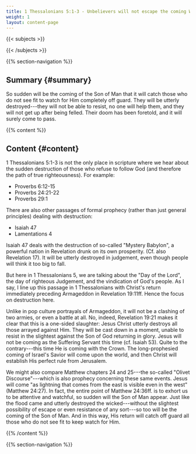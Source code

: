 ```yaml
---
title: 1 Thessalonians 5:1-3 - Unbelievers will not escape the coming Wrath of God, but it will come upon them suddenly
weight: 1
layout: content-page
---
```


{{< subjects >}}

{{< /subjects >}}

{{% section-navigation %}}

<!-- ## Video {#video}

{{% video
src=""

playlist=""

video=""

audio=""

slides="https://bibledocs.org/slides/"
%}} -->

## Summary {#summary}

So sudden will be the coming of the Son of Man that it will catch those who do not see fit to watch for Him completely off guard. They will be utterly destroyed---they will not be able to resist, no one will help them, and they will not get up after being felled. Their doom has been foretold, and it will surely come to pass.

<!-- ## Timestamps {#timestamps} -->

{{% content %}}

## Content {#content}

<!-- --- -->

1 Thessalonians 5:1-3 is not the only place in scripture where we hear about the sudden destruction of those who refuse to follow God (and therefore the path of true righteousness). For example:

- Proverbs 6:12-15
- Proverbs 24:21-22
- Proverbs 29:1

There are also other passages of formal prophecy (rather than just general principles) dealing with destruction:

- Isaiah 47
- Lamentations 4

<!-- --- -->

Isaiah 47 deals with the destruction of so-called "Mystery Babylon", a powerful nation in Revelation drunk on its own prosperity. (Cf. also Revelation 17). It will be utterly destroyed in judgement, even though people will think it too big to fall.

But here in 1 Thessalonians 5, we are talking about the "Day of the Lord", the day of righteous Judgement, and the vindication of God's people. As I say, I line up this passage in 1 Thessalonians with Christ's return immediately preceding Armageddon in Revelation 19:11ff. Hence the focus on destruction here.

Unlike in pop culture portrayals of Armageddon, it will not be a clashing of two armies, or even a battle at all. No, indeed, Revelation 19:21 makes it clear that this is a one-sided slaughter: Jesus Christ utterly destroys all those arrayed against Him. They will be cast down in a moment, unable to resist in the slightest against the Son of God returning in glory. Jesus will not be coming as the Suffering Servant this time (cf. Isaiah 53). Quite to the contrary---this time He is coming with the Crown. The long-prophesied coming of Israel's Savior will come upon the world, and then Christ will establish His perfect rule from Jerusalem.

We might also compare Matthew chapters 24 and 25---the so-called "Olivet Discourse"---which is also prophecy concerning these same events. Jesus will come "as lightning that comes from the east is visible even in the west" (Matthew 24:27). In fact, the entire point of Matthew 24:36ff. is to exhort us to be attentive and watchful, so sudden will the Son of Man appear. Just like the flood came and utterly destroyed the wicked---without the slightest possibility of escape or even resistance of any sort---so too will be the coming of the Son of Man. And in this way, His return will catch off guard all those who do not see fit to keep watch for Him.

{{% /content %}}


<!-- {{% transcript %}}

## Video/audio transcript {#video-audio-transcript}



{{% /transcript %}} -->

{{% section-navigation %}}
